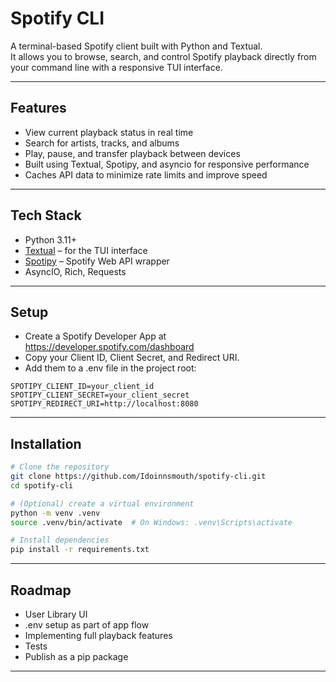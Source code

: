 # Spotify CLI

A terminal-based Spotify client built with Python and Textual.  
It allows you to browse, search, and control Spotify playback directly from your command line with a responsive TUI interface.

---

## Features

- View current playback status in real time  
- Search for artists, tracks, and albums  
- Play, pause, and transfer playback between devices  
- Built using Textual, Spotipy, and asyncio for responsive performance  
- Caches API data to minimize rate limits and improve speed  

---

## Tech Stack

- Python 3.11+  
- [Textual](https://github.com/Textualize/textual) – for the TUI interface  
- [Spotipy](https://github.com/plamere/spotipy) – Spotify Web API wrapper  
- AsyncIO, Rich, Requests  

---

## Setup

- Create a Spotify Developer App at https://developer.spotify.com/dashboard
- Copy your Client ID, Client Secret, and Redirect URI.  
- Add them to a .env file in the project root:
```
SPOTIPY_CLIENT_ID=your_client_id
SPOTIPY_CLIENT_SECRET=your_client_secret
SPOTIPY_REDIRECT_URI=http://localhost:8080
```
---

## Installation

```bash
# Clone the repository
git clone https://github.com/Idoinnsmouth/spotify-cli.git
cd spotify-cli

# (Optional) create a virtual environment
python -m venv .venv
source .venv/bin/activate  # On Windows: .venv\Scripts\activate

# Install dependencies
pip install -r requirements.txt
```

---

## Roadmap

- User Library UI
- .env setup as part of app flow
- Implementing full playback features
- Tests
- Publish as a pip package
---

